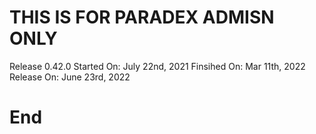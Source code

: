 # THIS IS FOR PARADEX ADMISN ONLY
Release 0.42.0
Started On: July 22nd, 2021
Finsihed On: Mar 11th, 2022
Release On: June 23rd, 2022
# End
